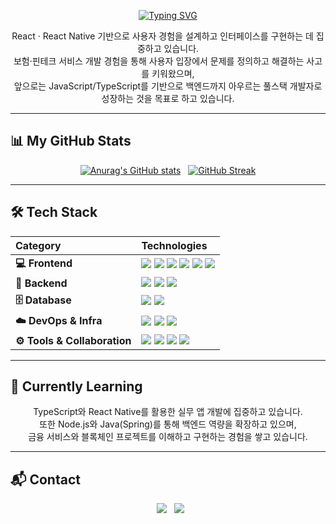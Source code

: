 <p align="center">
  <a href="https://github.com/kimkeonlee">
    <img src="https://readme-typing-svg.herokuapp.com?font=Inter&size=30&pause=1000&color=FFFFFF&center=true&vCenter=true&width=500&lines=&nbsp;&nbsp;👋+Hello%2C+I'm+Keonlee%21;&nbsp;React+%26+React+Native+Developer;&nbsp;Building+User-Centric+Services" alt="Typing SVG" />
  </a>
</p>

<p align="center">
React · React Native 기반으로 사용자 경험을 설계하고 인터페이스를 구현하는 데 집중하고 있습니다.<br/>
보험·핀테크 서비스 개발 경험을 통해 사용자 입장에서 문제를 정의하고 해결하는 사고를 키워왔으며,<br/>
앞으로는 JavaScript/TypeScript를 기반으로 백엔드까지 아우르는 풀스택 개발자로 성장하는 것을 목표로 하고 있습니다.
</p>

---

## 📊 My GitHub Stats

<div align="center">

[![Anurag's GitHub stats](https://github-readme-stats.vercel.app/api?username=kimkeonlee&show_icons=true&theme=vue&include_all_commits=true&cache_seconds=1800)](https://github.com/anuraghazra/github-readme-stats)  
[![GitHub Streak](https://streak-stats.demolab.com?user=kimkeonlee&theme=vue&hide_border=true&date_format=%5BY.%5Dn.j&cache_seconds=1800)](https://git.io/streak-stats)

</div>

---
## 🛠️ Tech Stack

| Category | Technologies |
| :--- | :--- |
| **💻 Frontend** | <img src="https://img.shields.io/badge/React-61DAFB?style=for-the-badge&logo=react&logoColor=black"/> <img src="https://img.shields.io/badge/React_Native-20232A?style=for-the-badge&logo=react&logoColor=61DAFB"/> <img src="https://img.shields.io/badge/Next.js-000000?style=for-the-badge&logo=nextdotjs&logoColor=white"/> <img src="https://img.shields.io/badge/Zustand-764ABC?style=for-the-badge&logo=redux&logoColor=white"/> <img src="https://img.shields.io/badge/TypeScript-3178C6?style=for-the-badge&logo=typescript&logoColor=white"/> <img src="https://img.shields.io/badge/JavaScript-F7DF1E?style=for-the-badge&logo=javascript&logoColor=black"/> |
| **🧩 Backend** | <img src="https://img.shields.io/badge/Node.js-339933?style=for-the-badge&logo=node.js&logoColor=white"/> <img src="https://img.shields.io/badge/Java-007396?style=for-the-badge&logo=java&logoColor=white"/> <img src="https://img.shields.io/badge/Spring_Boot-6DB33F?style=for-the-badge&logo=springboot&logoColor=white"/> |
| **🗄️ Database** | <img src="https://img.shields.io/badge/MySQL-4479A1?style=for-the-badge&logo=mysql&logoColor=white"/> <img src="https://img.shields.io/badge/MariaDB-003545?style=for-the-badge&logo=mariadb&logoColor=white"/> |
| **☁️ DevOps & Infra** | <img src="https://img.shields.io/badge/AWS-232F3E?style=for-the-badge&logo=amazon-aws&logoColor=white"/> <img src="https://img.shields.io/badge/Docker-2496ED?style=for-the-badge&logo=docker&logoColor=white"/> <img src="https://img.shields.io/badge/Nginx-009639?style=for-the-badge&logo=nginx&logoColor=white"/> |
| **⚙️ Tools & Collaboration** | <img src="https://img.shields.io/badge/Git-F05032?style=for-the-badge&logo=git&logoColor=white"/> <img src="https://img.shields.io/badge/GitHub-181717?style=for-the-badge&logo=github&logoColor=white"/> <img src="https://img.shields.io/badge/Figma-F24E1E?style=for-the-badge&logo=figma&logoColor=white"/> <img src="https://img.shields.io/badge/Notion-000000?style=for-the-badge&logo=notion&logoColor=white"/> |
---

## 🌱 Currently Learning
<p align="center">
TypeScript와 React Native를 활용한 실무 앱 개발에 집중하고 있습니다.<br/>
또한 Node.js와 Java(Spring)를 통해 백엔드 역량을 확장하고 있으며,<br/>
금융 서비스와 블록체인 프로젝트를 이해하고 구현하는 경험을 쌓고 있습니다.
</p>

---

## 📬 Contact

<p align="center">
  <a href="mailto:kimhyein7110@gmail.com"><img src="https://img.shields.io/badge/Gmail-D14836?style=for-the-badge&logo=gmail&logoColor=white"/></a>
  <a href="https://github.com/kimkeonlee"><img src="https://img.shields.io/badge/GitHub-000000?style=for-the-badge&logo=github&logoColor=white"/></a>
</p>
